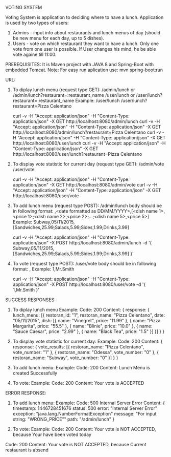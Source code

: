 ﻿VOTING SYSTEM

Voting System is application to deciding where to have a lunch.
Application is used by two types of users:
1. Admins - input info about restaurants and lunch menus of day (should be new menu for each day, up to 5 dishes).
2. Users - vote on which restaurant they want to have a lunch. Only one vote from one user is possible. 
   If User changes his mind, he be able vote againe till 11:00.
   
PREREQUISITES:
It is Maven project with JAVA 8 and Spring-Boot with embedded Tomcat.
Note: For easy run aplication use: mvn spring-boot:run

URL:
1. To diplay lunch menu (request type GET):
	/admin/lunch or /admin/lunch?restaurant=:restaurant_name 
	/user/lunch or /user/lunch?restaurant=:restaurant_name 
	Example: /user/lunch
			/user/lunch?restaurant=Pizza Celentano
			
	curl -v -H "Accept: application/json" -H "Content-Type: application/json" -X GET http://localhost:8080/admin/lunch
	curl -v -H "Accept: application/json" -H "Content-Type: application/json" -X GET http://localhost:8080/admin/lunch?restaurant=Pizza Celentano
	curl -v -H "Accept: application/json" -H "Content-Type: application/json" -X GET http://localhost:8080/user/lunch
	curl -v -H "Accept: application/json" -H "Content-Type: application/json" -X GET http://localhost:8080/user/lunch?restaurant=Pizza Celentano


2. To display vote statistic for current day (request type GET):
	/admin/vote
	/user/vote

	curl -v -H "Accept: application/json" -H "Content-Type: application/json" -X GET http://localhost:8080/admin/vote
	curl -v -H "Accept: application/json" -H "Content-Type: application/json" -X GET http://localhost:8080/user/vote

	
3. To add lunch menu (request type POST):
	/admin/lunch 
	body should be in following format:
	<restoran name>,<date formatted as DD/MM/YYYY>,[<dish name 1>,<price 1>;<dish name 2>,<price 2>;...;<dish name 5>,<price 5>]
	Example: Subway,05/11/2015,[Sandwiches,25.99;Salads,5.99;Sides,1.99;Drinks,3.99]

	curl -v -H "Accept: application/json" -H "Content-Type: application/json" -X POST http://localhost:8080/admin/lunch -d '{ Subway,05/11/2015,[Sandwiches,25.99;Salads,5.99;Sides,1.99;Drinks,3.99] }'	 
	
4. To vote (request type POST):
	/user/vote
	body should be in following format:
	<restoran id>,<user name>
	Example: 1,Mr.Smith

	curl -v -H "Accept: application/json" -H "Content-Type: application/json" -X POST http://localhost:8080/user/vote -d '{ 1,Mr.Smith }'

	
SUCCESS RESPONSES:
1. To diplay lunch menu
Example: 
Code: 200 
Content: 
{
	response: {
		lunch_menu: [{
			restoran_id: "1",
			restoran_name: "Pizza Celentano",
			date: "05/11/2015",
			dish: [{
				name: "Vinegret",
				price: "11.99"
			},
			{
				name: "Pizza Margarita",
				price: "55.5"
			},
			{
				name: "Blinie",
				price: "10.0"
			},
			{
				name: "Sauce Caesar",
				price: "2.99"
			},
			{
				name: "Black Tea",
				price: "1.5"
			}]
		}]
	}
}

2. To display vote statistic for current day:
Example: 
Code: 200 
Content:
{
	response: {
		vote_results: [{
			restoran_name: "Pizza Celentano",
			vote_number: "1"
		},
		{
			restoran_name: "Odessa",
			vote_number: "0"
		},
		{
			restoran_name: "Subway",
			vote_number: "0"
		}]
	}
}

3. To add lunch menu:
Example: 
Code: 200 
Content: Lunch Menu is created Successfully

4. To vote:
Example: 
Code: 200 
Content: Your vote is ACCEPTED


ERROR RESPONSE:
1. To add lunch menu:
Example: 
Code: 500 Internal Server Error 
Content:
{
	timestamp: 1446728451676
	status: 500
	error: "Internal Server Error"
	exception: "java.lang.NumberFormatException"
	message: "For input string: "WRONG_PRICE""
	path: "/admin/lunch"
}

2. To vote:
Example: 
Code: 200 
Content: Your vote is NOT ACCEPTED, because Your have been voted today

Code: 200 
Content: Your vote is NOT ACCEPTED, because Current restaurant is absend
	 
